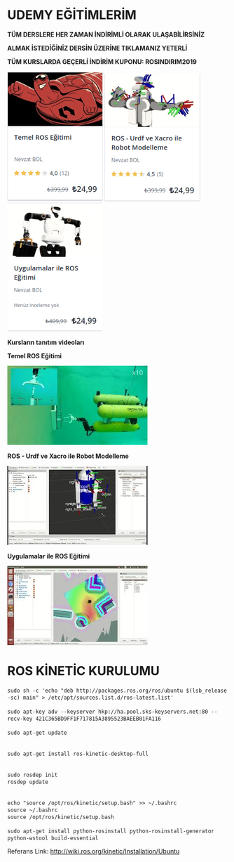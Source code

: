 # UDEMY EĞİTİMLERİM

**TÜM DERSLERE HER ZAMAN İNDİRİMLİ OLARAK ULAŞABİLİRSİNİZ**

**ALMAK İSTEDİĞİNİZ DERSİN ÜZERİNE TIKLAMANIZ YETERLİ**

**TÜM KURSLARDA GEÇERLİ İNDİRİM KUPONU: ROSINDIRIM2019**
 
[![beginner](https://github.com/NevzatBOL/Udemy_Discount/blob/master/image/ROS_Beginner.jpg?raw=true)](https://www.udemy.com/temel-ros-egitimi/?couponCode=ROSINDIRIM2019)
[![ModelOlusturma](https://github.com/NevzatBOL/Udemy_Discount/blob/master/image/ROS_Model_Olusturma.jpg?raw=true)](https://www.udemy.com/ros-ile-robot-modelleme/?couponCode=ROSINDIRIM2019)
[![Intermediate](https://github.com/NevzatBOL/Udemy_Discount/blob/master/image/ROS_Intermediate.png?raw=true)](https://www.udemy.com/uygulamalar-ile-ros-egitimi/?couponCode=ROSINDIRIM2019)

**Kursların tanıtım videoları**

**Temel ROS Eğitimi**

[![beginner](https://github.com/NevzatBOL/Udemy_Discount/blob/master/image/ROS_Beginner2.jpg?raw=true)](https://www.youtube.com/watch?v=K92_CLqbFT4)


**ROS - Urdf ve Xacro ile Robot Modelleme**

[![ModelOlusturma](https://github.com/NevzatBOL/Udemy_Discount/blob/master/image/ROS_Model_Olusturma2.jpg?raw=true)](https://www.youtube.com/watch?v=RHi-WnTi7lI)


**Uygulamalar ile ROS Eğitimi**

[![Intermediate](https://github.com/NevzatBOL/Udemy_Discount/blob/master/image/ROS_Intermediate2.jpg?raw=true)](https://www.youtube.com/watch?v=liDSuwpU2QE)


# ROS KİNETİC KURULUMU

	sudo sh -c 'echo "deb http://packages.ros.org/ros/ubuntu $(lsb_release -sc) main" > /etc/apt/sources.list.d/ros-latest.list'

	sudo apt-key adv --keyserver hkp://ha.pool.sks-keyservers.net:80 --recv-key 421C365BD9FF1F717815A3895523BAEEB01FA116

	sudo apt-get update


	sudo apt-get install ros-kinetic-desktop-full


	sudo rosdep init
	rosdep update


	echo "source /opt/ros/kinetic/setup.bash" >> ~/.bashrc
	source ~/.bashrc
	source /opt/ros/kinetic/setup.bash

	sudo apt-get install python-rosinstall python-rosinstall-generator python-wstool build-essential

Referans Link:
http://wiki.ros.org/kinetic/Installation/Ubuntu
